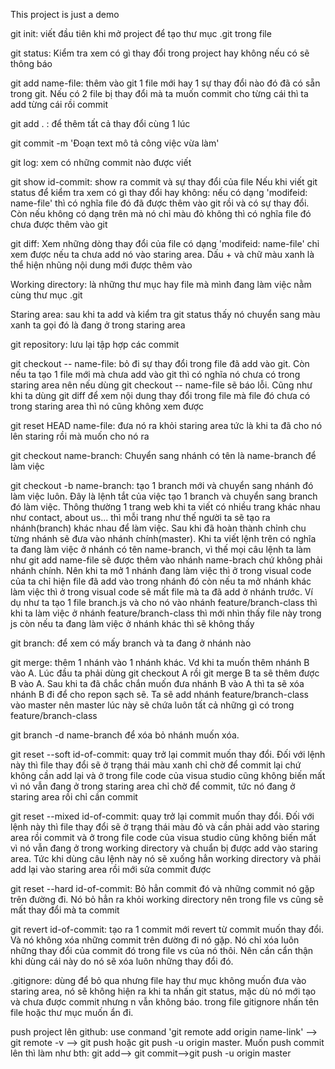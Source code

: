 This project is just a demo 

git init: viết đầu tiên khi mở project để tạo thư mục .git trong file

git status: Kiểm tra xem có gì thay đổi trong project hay không nếu có sẽ thông báo

git add name-file: thêm vào git 1 file mới hay 1 sự thay đổi nào đó đã có sẵn trong git. Nếu có 2 file bị thay đổi mà ta muốn commit cho từng cái thì ta add từng cái rồi commit

git add . : để thêm tất cả thay đổi cùng 1 lúc

git commit -m 'Đoạn text mô tả công việc vừa làm'

git log: xem có những commit nào được viết

git show id-commit: show ra commit và sự thay đổi của file
Nếu khi viết git status để kiểm tra xem có gì thay đổi hay không: nếu có dạng 'modifeid: name-file' thì có nghĩa file đó đã được thêm vào git rồi và có sự thay đổi. Còn nếu không có dạng trên mà nó chỉ màu đỏ không thì có nghĩa file đó chưa được thêm vào git

git diff: Xem những dòng thay đổi của file có dạng 'modifeid: name-file' chỉ xem được nếu ta chưa add nó vào staring area. Dấu + và chữ màu xanh là thể hiện nhũng nội dung mới được thêm vào 

Working directory: là những thư mục hay file mà mình đang làm việc nằm cùng thư mục .git

Staring area: sau khi ta add và kiểm tra git status thấy nó chuyển sang màu xanh ta gọi đó là đang ở trong staring area

git repository: lưu lại tập hợp các commit

git checkout -- name-file: bỏ đi sự thay đổi trong file đã add vào git. Còn nếu ta tạo 1 file mới mà chưa add vào git thì có nghĩa nó chưa có trong staring area nên nếu dùng git checkout -- name-file sẽ báo lỗi. Cũng như khi ta dùng git diff để xem nội dung thay đổi trong file mà file đó chưa có trong staring area thì nó cũng không xem được

git reset HEAD name-file: đưa nó ra khỏi staring area tức là khi ta đã cho nó lên staring rồi mà muốn cho nó ra

git checkout name-branch: Chuyển sang nhánh có tên là name-branch để làm việc

git checkout -b name-branch: tạo 1 branch mới và chuyển sang nhánh đó làm việc luôn.  Đây là lệnh tắt của việc tạo 1 branch và chuyển sang branch đó làm việc. Thông thường 1 trang web khi ta viết có nhiều trang khác nhau như contact, about us... thì mỗi trang như thế người ta sẽ tạo ra nhánh(branch) khác nhau để làm việc. Sau khi đã hoàn thành chỉnh chu từng nhánh sẽ đưa vào nhánh chính(master). Khi ta viết lệnh trên có nghĩa ta đang làm việc ở nhánh có tên name-branch, vì thế mọi câu lệnh ta làm như git add name-file sẽ được thêm vào nhánh name-brach chứ không phải nhánh chính. Nên khi ta mở 1 nhánh đang làm việc thì ở trong visual code của ta chỉ hiện file đã add vào trong nhánh đó còn nếu ta mở nhánh khác làm việc thì ở trong visual code sẽ mất file mà ta đã add ở nhánh trước. Ví dụ như ta tạo 1 file branch.js và cho nó vào nhánh feature/branch-class thì khi ta làm việc ở nhánh feature/branch-class thì mới nhìn thấy file này trong js còn nếu ta đang làm việc ở nhánh khác thì sẽ không thấy

git branch: để xem có mấy branch và ta đang ở nhánh nào

git merge: thêm 1 nhánh vào 1 nhánh khác. Vd khi ta muốn thêm nhánh B vào A. Lúc đầu ta phải dùng git checkout A rồi git merge B ta sẽ thêm được B vào A. Sau khi ta đã chắc chắn muốn đưa nhánh B vào A thì ta sẽ xóa nhánh B đi để cho repon sạch sẽ. Ta sẽ add nhánh feature/branch-class vào master nên master lúc này sẽ chứa luôn tất cả những gì có trong feature/branch-class

git branch -d name-branch để xóa bỏ nhánh muốn xóa. 

git reset --soft id-of-commit: quay trở lại commit muốn thay đổi. Đối với lệnh này thì file thay đổi sẽ ở trạng thái màu xanh chỉ chờ để commit lại chứ không cần add lại và ở trong file code của visua studio cũng không biến mất vì nó vẫn đang ở trong staring area chỉ chờ để commit, tức nó đang ở staring area rồi chỉ cần commit

git reset --mixed id-of-commit: quay trở lại commit muốn thay đổi. Đối với lệnh này thì file thay đổi sẽ ở trạng thái màu đỏ và cần phải add vào staring area rồi commit và ở trong file code của visua studio cũng không biến mất vì nó vẫn đang ở trong working directory và chuẩn bị được add vào staring area. Tức khi dùng câu lệnh này nó sẽ xuống hẳn working directory và phải add lại vào staring area rồi mới sửa commit được

git reset --hard id-of-commit: Bỏ hẳn commit đó và những commit nó gặp trên đường đi. Nó bỏ hẳn ra khỏi working directory nên trong file vs cũng sẽ mất thay đổi mà ta commit

git revert id-of-commit: tạo ra 1 commit mới revert từ commit muốn thay đổi. Và nó không xóa những commit trên đường đi nó gặp. Nó chỉ xóa luôn những thay đổi của commit đó trong file vs của nó thôi. Nên cần cẩn thận khi dùng cái này do nó sẽ xóa luôn những thay đổi đó.

.gitignore: dùng để bỏ qua nhưng file hay thư mục không muốn đưa vào staring area, nó sẽ không hiện ra khi ta nhấn git status, mặc dù nó mới tạo và chưa được commit nhưng n vẫn không báo. trong file gitignore nhấn tên file hoặc thư mục muốn ẩn đi. 

push project lên github: use conmand 'git remote add origin name-link' --> git remote -v --> git push hoặc git push -u origin master. Muốn push commit lên thì làm như bth: git add--> git commit-->git push -u origin master